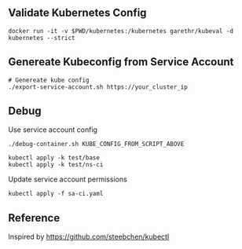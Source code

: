 ## Validate Kubernetes Config
```
docker run -it -v $PWD/kubernetes:/kubernetes garethr/kubeval -d kubernetes --strict
```

## Genereate Kubeconfig from Service Account
```
# Genereate kube config
./export-service-account.sh https://your_cluster_ip
```

## Debug
Use service account config
```
./debug-container.sh KUBE_CONFIG_FROM_SCRIPT_ABOVE

kubectl apply -k test/base
kubectl apply -k test/ns-ci
```

Update service account permissions
```
kubectl apply -f sa-ci.yaml
```

## Reference
Inspired by https://github.com/steebchen/kubectl
